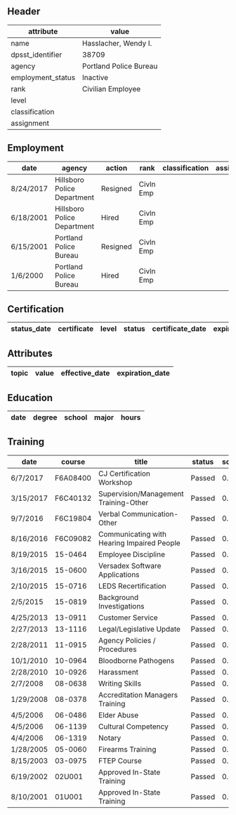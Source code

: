 ## Header
| attribute | value |
| --------- | ----- |
| name | Hasslacher, Wendy I. |
| dpsst_identifier | 38709 |
| agency | Portland Police Bureau |
| employment_status | Inactive |
| rank | Civilian Employee |
| level |  |
| classification |  |
| assignment |  |
## Employment
| date | agency | action | rank | classification | assignment |
| ---- | ------ | ------ | ---- | -------------- | ---------- |
| 8/24/2017 | Hillsboro Police Department | Resigned | Civln Emp |  |  |
| 6/18/2001 | Hillsboro Police Department | Hired | Civln Emp |  |  |
| 6/15/2001 | Portland Police Bureau | Resigned | Civln Emp |  |  |
| 1/6/2000 | Portland Police Bureau | Hired | Civln Emp |  |  |
## Certification
| status_date | certificate | level | status | certificate_date | expiration_date | probation_date |
| ----------- | ----------- | ----- | ------ | ---------------- | --------------- | -------------- |
## Attributes
| topic | value | effective_date | expiration_date |
| ----- | ----- | -------------- | --------------- |
## Education
| date | degree | school | major | hours |
| ---- | ------ | ------ | ----- | ----- |
## Training
| date | course | title | status | score | hours |
| ---- | ------ | ----- | ------ | ----- | ----- |
| 6/7/2017 | F6A08400 | CJ Certification Workshop | Passed | 0.0 | 4.00 |
| 3/15/2017 | F6C40132 | Supervision/Management Training-Other | Passed | 0.0 | 9.50 |
| 9/7/2016 | F6C19804 | Verbal Communication-Other | Passed | 0.0 | 0.50 |
| 8/16/2016 | F6C09082 | Communicating with Hearing Impaired People | Passed | 0.0 | 0.50 |
| 8/19/2015 | 15-0464 | Employee Discipline | Passed | 0.0 | 3.00 |
| 3/16/2015 | 15-0600 | Versadex Software Applications | Passed | 0.0 | 2.00 |
| 2/10/2015 | 15-0716 | LEDS Recertification | Passed | 0.0 | 1.00 |
| 2/5/2015 | 15-0819 | Background Investigations | Passed | 0.0 | 16.00 |
| 4/25/2013 | 13-0911 | Customer Service | Passed | 0.0 | 8.00 |
| 2/27/2013 | 13-1116 | Legal/Legislative Update | Passed | 0.0 | 1.00 |
| 2/28/2011 | 11-0915 | Agency Policies / Procedures | Passed | 0.0 | 1.50 |
| 10/1/2010 | 10-0964 | Bloodborne Pathogens | Passed | 0.0 | 0.50 |
| 2/28/2010 | 10-0926 | Harassment | Passed | 0.0 | 2.00 |
| 2/7/2008 | 08-0638 | Writing Skills | Passed | 0.0 | 12.00 |
| 1/29/2008 | 08-0378 | Accreditation Managers Training | Passed | 0.0 | 8.00 |
| 4/5/2006 | 06-0486 | Elder Abuse | Passed | 0.0 | 1.00 |
| 4/5/2006 | 06-1139 | Cultural Competency | Passed | 0.0 | 4.00 |
| 4/4/2006 | 06-1319 | Notary | Passed | 0.0 | 3.00 |
| 1/28/2005 | 05-0060 | Firearms Training | Passed | 0.0 | 1.00 |
| 8/15/2003 | 03-0975 | FTEP Course | Passed | 0.0 | 40.00 |
| 6/19/2002 | 02U001 | Approved In-State Training | Passed | 0.0 | 10.00 |
| 8/10/2001 | 01U001 | Approved In-State Training | Passed | 0.0 | 2.00 |
